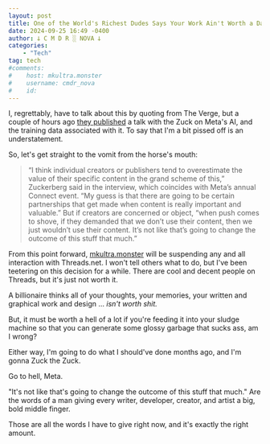 ```yaml
---
layout: post
title: One of the World's Richest Dudes Says Your Work Ain't Worth a Damn
date: 2024-09-25 16:49 -0400
author: 𐕣 C M D R ░ NOVA 𐕣
categories:
    - "Tech"
tag: tech
#comments:
#    host: mkultra.monster
#    username: cmdr_nova
#    id: 
---
```


I, regrettably, have to talk about this by quoting from The Verge, but a couple of hours ago <a href="https://www.theverge.com/2024/9/25/24254042/mark-zuckerberg-creators-value-ai-meta" target="_blank">they published</a> a talk with the Zuck on Meta's AI, and the training data associated with it. To say that I'm a bit pissed off is an understatement.

So, let's get straight to the vomit from the horse's mouth:

>“I think individual creators or publishers tend to overestimate the value of their specific content in the grand scheme of this,” Zuckerberg said in the interview, which coincides with Meta’s annual Connect event. “My guess is that there are going to be certain partnerships that get made when content is really important and valuable.” But if creators are concerned or object, “when push comes to shove, if they demanded that we don’t use their content, then we just wouldn’t use their content. It’s not like that’s going to change the outcome of this stuff that much.”

From this point forward, <a href="https://mkultra.monster/about" target="_blank">mkultra.monster</a> will be suspending any and all interaction with Threads.net. I won't tell others what to do, but I've been teetering on this decision for a while. There are cool and decent people on Threads, but it's just not worth it.

A billionaire thinks all of your thoughts, your memories, your written and graphical work and design ... *isn't worth shit.*

But, it must be worth a hell of a lot if you're feeding it into your sludge machine so that you can generate some glossy garbage that sucks ass, am I wrong?

Either way, I'm going to do what I should've done months ago, and I'm gonna Zuck the Zuck.

Go to hell, Meta.

"It's not like that's going to change the outcome of this stuff that much." Are the words of a man giving every writer, developer, creator, and artist a big, bold middle finger.

Those are all the words I have to give right now, and it's exactly the right amount.